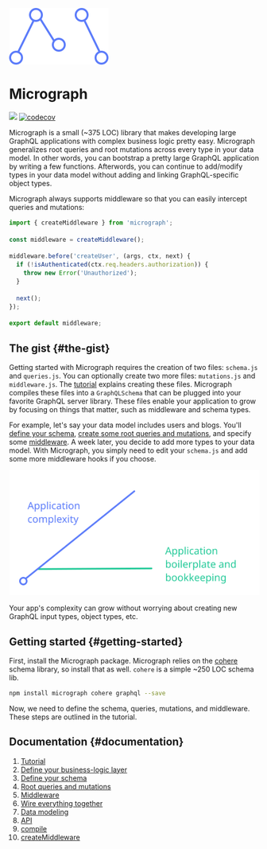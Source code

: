  ![](assets/logo.svg)
# Micrograph
![](https://travis-ci.org/dylnslck/micrograph.svg?branch=master) [![codecov](https://codecov.io/gh/dylnslck/micrograph/branch/master/graph/badge.svg)](https://codecov.io/gh/dylnslck/micrograph)

Micrograph is a small (~375 LOC) library that makes developing large GraphQL applications with complex business logic pretty easy. Micrograph generalizes root queries and root mutations across every type in your data model. In other words, you can bootstrap a pretty large GraphQL application by writing a few functions. Afterwords, you can continue to add/modify types in your data model without adding and linking GraphQL-specific object types.

Micrograph always supports middleware so that you can easily intercept queries and mutations:

```js
import { createMiddleware } from 'micrograph';

const middleware = createMiddleware();

middleware.before('createUser', (args, ctx, next) {
  if (!isAuthenticated(ctx.req.headers.authorization)) {
    throw new Error('Unauthorized');
  }

  next();
});

export default middleware;
```

## The gist {#the-gist}
Getting started with Micrograph requires the creation of two files: `schema.js` and `queries.js`. You can optionally create two more files: `mutations.js` and `middleware.js`. The [tutorial](tutorial.md) explains creating these files. Micrograph compiles these files into a `GraphQLSchema` that can be plugged into your favorite GraphQL server library. These files enable your application to grow by focusing on things that matter, such as middleware and schema types.

For example, let's say your data model includes users and blogs. You'll [define your schema](tutorial/define-the-schema.md), [create some root queries and mutations](tutorial/root-queries-and-mutations.md), and specify some [middleware](tutorial/middleware.md). A week later, you decide to add more types to your data model. With Micrograph, you simply need to edit your `schema.js` and add some more middleware hooks if you choose.

![](assets/graph.svg)

Your app's complexity can grow without worrying about creating new GraphQL input types, object types, etc.

## Getting started {#getting-started}
First, install the Micrograph package. Micrograph relies on the [cohere](https://github.com/directlyio/cohere) schema library, so install that as well. `cohere` is a simple ~250 LOC schema lib.

```sh
npm install micrograph cohere graphql --save
```

Now, we need to define the schema, queries, mutations, and middleware. These steps are outlined in the tutorial.

## Documentation {#documentation}
1. [Tutorial](tutorial.md)
  1. [Define your business-logic layer](tutorial/define-business-logic.md)
  2. [Define your schema](tutorial/define-the-schema.md)
  3. [Root queries and mutations](tutorial/root-queries-and-mutations.md)
  4. [Middleware](tutorial/middleware.md)
  5. [Wire everything together](tutorial/wire-everything-together.md)
2. [Data modeling](data-modeling.md)
3. [API](api-reference.md)
  1. [compile](api/compile.md)
  2. [createMiddleware](api/create-middleware.md)
